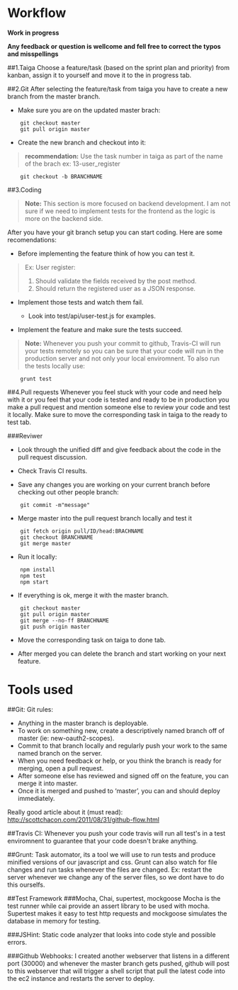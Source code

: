 Workflow
========

**Work in progress**

**Any feedback or question is wellcome and fell free to correct the typos and misspellings**

##1.Taiga
Choose a feature/task (based on the sprint plan and priority) from kanban, assign it to yourself and move it to the in progress tab.

##2.Git
After selecting the feature/task from taiga you have to create a new branch from the master branch.
 
 - Make sure you are on the updated master brach:
```Shell
    git checkout master
    git pull origin master
```

 - Create the new branch and checkout into it:

> **recommendation:** Use the task number in taiga as part of the name of the brach ex: 13-user_register

```Shell
    git checkout -b BRANCHNAME
```

##3.Coding
> **Note:** This section is more focused on backend development.
> I am not sure if we need to implement tests for the frontend as the logic is more 
> on the backend side.

After you have your git branch setup you can start coding. Here are some recomendations:

 - Before implementing the feature think of how you can test it.
>Ex: User register:  
> 1. Should validate the fields received by the post method.  
> 2. Should return the registered user as a JSON response.  
 
 - Implement those tests and watch them fail.
    * Look into test/api/user-test.js for examples.

 - Implement the feature and make sure the tests succeed.

> **Note:** Whenever you push your commit to github, Travis-CI will run your tests remotely 
> so you can be sure that your code will run in the production server and not only your local enviromnent.
> To also run the tests locally use:
```Shell
    grunt test
```

##4.Pull requests
Whenever you feel stuck with your code and need help with it or you feel that your code is tested and ready to be in production you make a pull request and mention someone else to review your code and test it locally. Make sure to move the corresponding task in taiga to the ready to test tab.

###Reviwer
 - Look through the unified diff and give feedback about the code in the pull request discussion.

 - Check Travis CI results.

 - Save any changes you are working on your current branch before checking out other people branch:
```Shell
    git commit -m"message"
```

 - Merge master into the pull request branch locally and test it
```Shell
    git fetch origin pull/ID/head:BRACHNAME
    git checkout BRANCHNAME
    git merge master
```

 - Run it locally:
```Shell
    npm install
    npm test
    npm start
```

 - If everything is ok, merge it with the master branch.
```Shell
    git checkout master
    git pull origin master
    git merge --no-ff BRANCHNAME
    git push origin master
```

 - Move the corresponding task on taiga to done tab.

 - After merged you can delete the branch and start working on your next feature.

Tools used
==========

##Git:
Git rules:
 - Anything in the master branch is deployable.
 - To work on something new, create a descriptively named branch off of master (ie: new-oauth2-scopes).
 - Commit to that branch locally and regularly push your work to the same named branch on the server.
 - When you need feedback or help, or you think the branch is ready for merging, open a pull request.
 - After someone else has reviewed and signed off on the feature, you can merge it into master.
 - Once it is merged and pushed to ‘master’, you can and should deploy immediately.

Really good article about it (must read): http://scottchacon.com/2011/08/31/github-flow.html

##Travis CI:
Whenever you push your code travis will run all test's in a test enviromnent to guarantee that your code doesn't brake anything.

##Grunt:
Task automator, its a tool we will use to run tests and produce minified versions of our javascript and css. Grunt can also watch for file changes and run tasks whenever the files are changed. Ex: restart the server whenever we change any of the server files, so we dont have to do this ourselfs.

##Test Framework
###Mocha, Chai, supertest, mockgoose
Mocha is the test runner while cai provide an assert library to be used with mocha. Supertest makes it easy to test http requests and mockgoose simulates the database in memory for testing.

###JSHint:
Static code analyzer that looks into code style and possible errors.

###Github Webhooks:
I created another webserver that listens in a different port (30000) and whenever the master branch gets pushed, github will post to this webserver that will trigger a shell script that pull the latest code into the ec2 instance and restarts the server to deploy.


